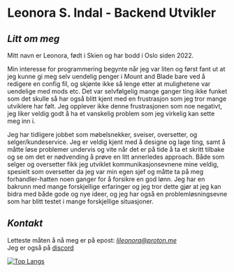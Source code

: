 # Leonora S. Indal - Backend Utvikler

## *Litt om meg*
Mitt navn er Leonora, født i Skien og har bodd i Oslo siden 2022.

Min interesse for programmering begynte når jeg var liten og først fant ut at jeg kunne gi meg selv uendelig penger i Mount and Blade bare ved å redigere en config fil, og skjønte ikke så lenge etter at mulighetene var uendelige med mods etc. Det var selvfølgelig mange ganger ting ikke funket som det skulle så har også blitt kjent med en frustrasjon som jeg tror mange utviklere har følt. Jeg opplever ikke denne frustrasjonen som noe negativt, jeg liker veldig godt å ha et vanskelig problem som jeg virkelig kan sette meg inn i.

Jeg har tidligere jobbet som møbelsnekker, sveiser, oversetter, og selger/kundeservice. Jeg er veldig kjent med å designe og lage ting, samt å måtte løse problemer undervis og vite når det er på tide å ta et skritt tilbake og se om det er nødvending å prøve en litt annerledes approach.
Både som selger og oversetter fikk jeg utviklet kommunikasjonsevnene mine veldig, spesielt som oversetter da jeg var min egen sjef og måtte ta på meg forhandler-hatten noen ganger for å forsikre en god lønn. 
Jeg har en bakrunn med mange forskjellige erfaringer og jeg tror dette gjør at jeg kan bidra med både gode og nye ideer, og jeg har også en problemløsningsevne som har blitt testet i mange forskjellige situasjoner.

## *Kontakt*
Letteste måten å nå meg er på epost: *lileonora@proton.me*  
Jeg er også på [discord](https://discordapp.com/users/the_noggie) 



[![Top Langs](https://github-readme-stats.vercel.app/api/top-langs/?username=li1811&theme=tokyonight)](https://github.com/anuraghazra/github-readme-stats)

<!--
**li1811/li1811** is a ✨ _special_ ✨ repository because its `README.md` (this file) appears on your GitHub profile.

Here are some ideas to get you started:

- 🔭 I’m currently working on ...
- 🌱 I’m currently learning ...
- 👯 I’m looking to collaborate on ...
- 🤔 I’m looking for help with ...
- 💬 Ask me about ...
- 📫 How to reach me: ...
- 😄 Pronouns: ...
- ⚡ Fun fact: ...
-->
